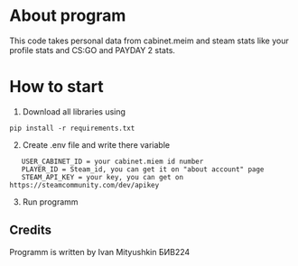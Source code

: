 # About program

This code takes personal data from cabinet.meim and steam stats like your profile stats and CS:GO and PAYDAY 2 stats.

# How to start
1. Download all libraries using 
```
pip install -r requirements.txt
```
2. Create .env file and write there variable
```
   USER_CABINET_ID = your cabinet.miem id number
   PLAYER_ID = Steam_id, you can get it on "about account" page
   STEAM_API_KEY = your key, you can get on https://steamcommunity.com/dev/apikey
```
3. Run programm


## Credits
Programm is written by Ivan Mityushkin БИВ224
